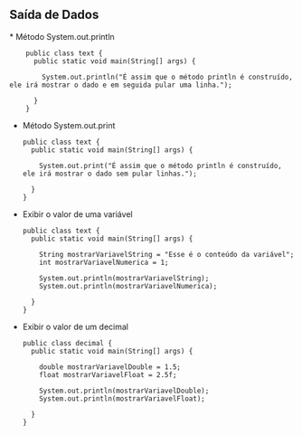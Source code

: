 <h2>Saída de Dados</h2>
  * Método System.out.println
  
        public class text {
          public static void main(String[] args) {

            System.out.println("É assim que o método println é construído, ele irá mostrar o dado e em seguida pular uma linha.");

          }
        }

  * Método System.out.print

        public class text {
          public static void main(String[] args) {

            System.out.print("É assim que o método println é construído, ele irá mostrar o dado sem pular linhas.");

          }
        }
      
  * Exibir o valor de uma variável

        public class text {
          public static void main(String[] args) {

            String mostrarVariavelString = "Esse é o conteúdo da variável";
            int mostrarVariavelNumerica = 1;

            System.out.println(mostrarVariavelString);
            System.out.println(mostrarVariavelNumerica);

          }
        }

  * Exibir o valor de um decimal  

        public class decimal {
          public static void main(String[] args) {

            double mostrarVariavelDouble = 1.5;
            float mostrarVariavelFloat = 2.5f;

            System.out.println(mostrarVariavelDouble);
            System.out.println(mostrarVariavelFloat);

          }
        }




